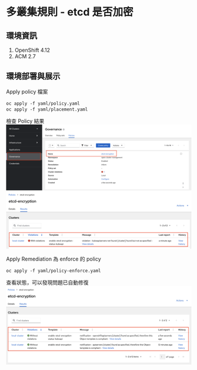 # 多叢集規則 - etcd 是否加密

## 環境資訊
1. OpenShift 4.12
2. ACM 2.7

## 環境部署與展示
Apply policy 檔案
```
oc apply -f yaml/policy.yaml
oc apply -f yaml/placement.yaml
```

檢查 Policy 結果  
![](https://github.com/CCChou/OpenShift-PoC-Scenario/blob/main/05_ClusterManagement/02_etcd_encrypted/img/01.png)
![](https://github.com/CCChou/OpenShift-PoC-Scenario/blob/main/05_ClusterManagement/02_etcd_encrypted/img/02.png)

Apply Remediation 為 enforce 的 policy
```
oc apply -f yaml/policy-enforce.yaml
```

查看狀態，可以發現問題已自動修復  
![](https://github.com/CCChou/OpenShift-PoC-Scenario/blob/main/05_ClusterManagement/02_etcd_encrypted/img/03.png)
